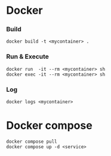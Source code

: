 # Docker
### Build
```
docker build -t <mycontainer> .
```

### Run & Execute
```
docker run  -it --rm <mycontainer> sh
docker exec -it --rm <mycontainer> sh
```

### Log
```
docker logs <mycontainer>
```

# Docker compose
```
docker compose pull
docker compose up -d <service>
```
